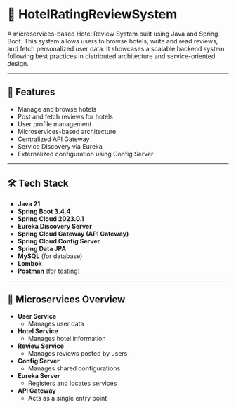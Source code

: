 # 🏨 HotelRatingReviewSystem


A microservices-based Hotel Review System built using Java and Spring Boot. This system allows users to browse hotels, write and read reviews, and fetch personalized user data. It showcases a scalable backend system following best practices in distributed architecture and service-oriented design.

---

## 🚀 Features

- Manage and browse hotels
- Post and fetch reviews for hotels
- User profile management
- Microservices-based architecture
- Centralized API Gateway
- Service Discovery via Eureka
- Externalized configuration using Config Server

---

## 🛠 Tech Stack

- **Java 21**
- **Spring Boot 3.4.4**
- **Spring Cloud 2023.0.1**
- **Eureka Discovery Server**
- **Spring Cloud Gateway (API Gateway)**
- **Spring Cloud Config Server**
- **Spring Data JPA**
- **MySQL** (for database)
- **Lombok**
- **Postman** (for testing)

---

## 🧱 Microservices Overview

- **User Service**
  - Manages user data
- **Hotel Service**
  - Manages hotel information
- **Review Service**
  - Manages reviews posted by users
- **Config Server**
  - Manages shared configurations
- **Eureka Server**
  - Registers and locates services
- **API Gateway**
  - Acts as a single entry point



